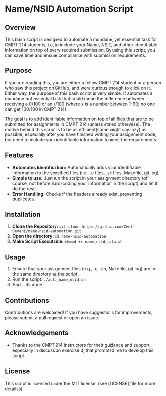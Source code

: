 # Name/NSID Automation Script
## Overview
This bash script is designed to automate a mundane, yet essential task for CMPT 214 students, i.e, to include your Name, NSID, and other identifiable information on top of every required submission. By using this script, you can save time and ensure compliance with submission requirements.

## Purpose
If you are reading this, you are either a fellow CMPT 214 student or a person who saw this project on GitHub, and were curious enough to click on it. Either way, the purpose of this bash script is very simple. It automates a mundane but essential task that could mean the difference between receiving a 0/100 or an x/100 (where x is a number between 1-90; no one can get 100/100 in CMPT 214).

The goal is to add identifiable information on top of all files that are to be submitted for assignments in CMPT 214 (unless stated otherwise). The motive behind this script is to be as efficient(some might say lazy) as possible, especially after you have finished writing your assignment code, but need to include your identifiable information to meet the requirements.

## Features
- **Automates Identification:** Automatically adds your identifiable information to the specified files (i.e., .c files, .sh files, Makefile, git.log).
- **Simple to use:** Just run the script in your assignment directory (of course, not before hard-coding your information in the script) and let it do the rest.
- **Error Handling:** Checks if the headers already exist, preventing duplicates.

## Installation
1. **Clone the Repository:**
   ```git clone https://github.com/Zeel-Devani/name-nsid-automation.git ```
2. **Open the directory:**
   ```cd name-nsid-automation```
3. **Make Script Executable:**
   ```chmod +x name_nsid_auto.sh```

## Usage
1. Ensure that your assignment files (e.g., .c, .sh, Makefile, git.log) are in the same directory as the script.
2. Run the script:
   ```./auto_name_nsid.sh```
3. And... its done.

## Contributions
Contributions are welcomed! If you have suggestions for improvements, please submit a pull request or open an issue.

## Acknowledgements
- Thanks to the CMPT 214 instructors for their guidance and support, especially in discussion exercise 3, that prompted me to develop this script.

## License
This script is licensed under the MIT license. (see [LICENSE] file for more detailss)
